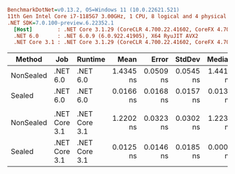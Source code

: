``` ini

BenchmarkDotNet=v0.13.2, OS=Windows 11 (10.0.22621.521)
11th Gen Intel Core i7-1185G7 3.00GHz, 1 CPU, 8 logical and 4 physical cores
.NET SDK=7.0.100-preview.6.22352.1
  [Host]        : .NET Core 3.1.29 (CoreCLR 4.700.22.41602, CoreFX 4.700.22.41702), X64 RyuJIT AVX2
  .NET 6.0      : .NET 6.0.9 (6.0.922.41905), X64 RyuJIT AVX2
  .NET Core 3.1 : .NET Core 3.1.29 (CoreCLR 4.700.22.41602, CoreFX 4.700.22.41702), X64 RyuJIT AVX2


```
|    Method |           Job |       Runtime |      Mean |     Error |    StdDev |    Median | Ratio | RatioSD |
|---------- |-------------- |-------------- |----------:|----------:|----------:|----------:|------:|--------:|
| NonSealed |      .NET 6.0 |      .NET 6.0 | 1.4345 ns | 0.0509 ns | 0.0545 ns | 1.4413 ns |  1.00 |    0.00 |
|    Sealed |      .NET 6.0 |      .NET 6.0 | 0.0166 ns | 0.0168 ns | 0.0157 ns | 0.0134 ns |  0.01 |    0.01 |
|           |               |               |           |           |           |           |       |         |
| NonSealed | .NET Core 3.1 | .NET Core 3.1 | 1.2202 ns | 0.0323 ns | 0.0302 ns | 1.2236 ns | 1.000 |    0.00 |
|    Sealed | .NET Core 3.1 | .NET Core 3.1 | 0.0125 ns | 0.0146 ns | 0.0185 ns | 0.0000 ns | 0.009 |    0.02 |

